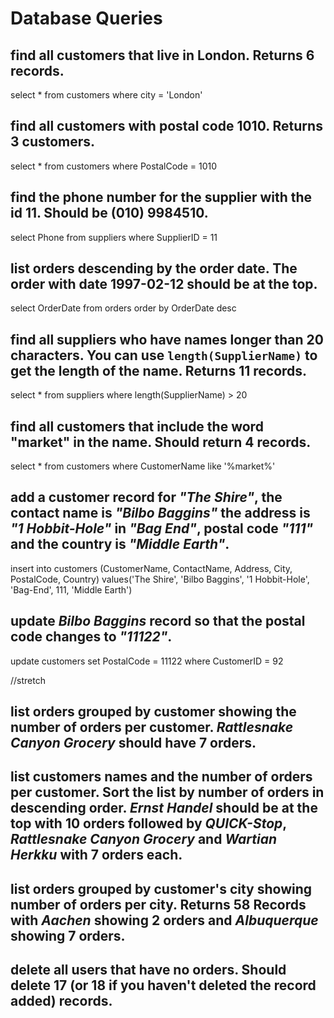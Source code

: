 # Database Queries

## find all customers that live in London. Returns 6 records.
select * 
from customers 
where city = 'London'

## find all customers with postal code 1010. Returns 3 customers.

select * from customers 
where PostalCode = 1010

## find the phone number for the supplier with the id 11. Should be (010) 9984510.

select Phone from suppliers
where SupplierID = 11


## list orders descending by the order date. The order with date 1997-02-12 should be at the top.

select OrderDate from orders
order by OrderDate desc

## find all suppliers who have names longer than 20 characters. You can use `length(SupplierName)` to get the length of the name. Returns 11 records.

select * from suppliers
where length(SupplierName) > 20



## find all customers that include the word "market" in the name. Should return 4 records.

select * from customers
where CustomerName like '%market%'


## add a customer record for _"The Shire"_, the contact name is _"Bilbo Baggins"_ the address is _"1 Hobbit-Hole"_ in _"Bag End"_, postal code _"111"_ and the country is _"Middle Earth"_.

insert into customers (CustomerName, ContactName, Address, City, PostalCode, Country)
values('The Shire', 'Bilbo Baggins', '1 Hobbit-Hole', 'Bag-End', 111, 'Middle Earth')


## update _Bilbo Baggins_ record so that the postal code changes to _"11122"_.

update customers set PostalCode = 11122
where CustomerID = 92


//stretch
## list orders grouped by customer showing the number of orders per customer. _Rattlesnake Canyon Grocery_ should have 7 orders.

## list customers names and the number of orders per customer. Sort the list by number of orders in descending order. _Ernst Handel_ should be at the top with 10 orders followed by _QUICK-Stop_, _Rattlesnake Canyon Grocery_ and _Wartian Herkku_ with 7 orders each.

## list orders grouped by customer's city showing number of orders per city. Returns 58 Records with _Aachen_ showing 2 orders and _Albuquerque_ showing 7 orders.

## delete all users that have no orders. Should delete 17 (or 18 if you haven't deleted the record added) records.
